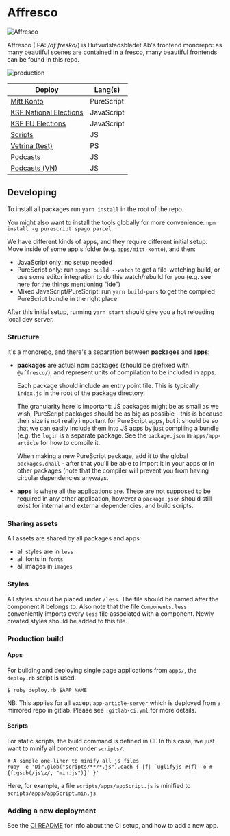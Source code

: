 # Affresco

![Affresco](http://www.hotelfororomano.com/wp-content/gallery/gallery-arte-braocca-roma/vita-di-mose-affresco-cappella-sistina-michelangelo.jpg)

Affresco (IPA: */af'fresko/*) is Hufvudstadsbladet Ab's frontend monorepo: as many beautiful scenes are contained in a fresco, many beautiful frontends can be found in this repo.

![production](https://github.com/KSF-Media/affresco/workflows/production/badge.svg)

| Deploy | Lang(s) |
| --- | --- |
| [Mitt Konto](https://konto.ksfmedia.fi/) | PureScript |
| [KSF National Elections](https://frontends.ksfmedia.fi/elections/index.html) | JavaScript |
| [KSF EU Elections](https://frontends.ksfmedia.fi/elections-eu/index.html) | JavaScript |
| [Scripts](https://frontends.ksfmedia.fi/scripts) | JS |
| [Vetrina (test)](https://frontends.ksfmedia.fi/vetrina/index.html) | PS |
| [Podcasts](https://frontends.ksfmedia.fi/podcasts/index.html) | JS |
| [Podcasts (VN)](https://frontends.ksfmedia.fi/podcasts-vn/index.html) | JS |

## Developing

To install all packages run `yarn install` in the root of the repo.

You might also want to install the tools globally for more convenience: `npm install -g purescript spago parcel`

We have different kinds of apps, and they require different initial setup. Move inside of some app's folder (e.g. `apps/mitt-konto`), and then:
- JavaScript only: no setup needed
- PureScript only: run `spago build --watch` to get a file-watching build, or use some editor integration to do this watch/rebuild for you (e.g. see [here](https://github.com/purescript/documentation/blob/master/ecosystem/Editor-and-tool-support.md) for the things mentioning "ide")
- Mixed JavaScript/PureScript: run `yarn build-purs` to get the compiled PureScript bundle in the right place

After this initial setup, running `yarn start` should give you a hot reloading local dev server.

### Structure

It's a monorepo, and there's a separation between **packages** and **apps**:
- **packages** are actual npm packages (should be prefixed with `@affresco/`), and represent units of compilation to be included in apps.

  Each package should include an entry point file. This is typically `index.js` in the root of the package directory.

  The granularity here is important: JS packages might be as small as we wish, PureScript packages should be as big as possible - this is because their size is not really important for PureScript apps, but it should be so that we can easily include them into JS apps by just compiling a bundle (e.g. the `login` is a separate package. See the `package.json` in `apps/app-article` for how to compile it.

  When making a new PureScript package, add it to the global `packages.dhall` - after that you'll be able to import it in your apps or in other packages (note that the compiler will prevent you from having circular dependencies anyways.
- **apps** is where all the applications are. These are not supposed to be required in any other application, however a `package.json` should still exist for internal and external dependencies, and build scripts.


### Sharing assets

All assets are shared by all packages and apps:
- all styles are in `less`
- all fonts in `fonts`
- all images in `images`

### Styles

All styles should be placed under `/less`. The file should be named after the component it belongs to. Also note that the file `Components.less` conveniently imports every `less` file associated with a component. Newly created styles should be added to this file.

### Production build

#### Apps

For building and deploying single page applications from `apps/`, the `deploy.rb` script is used.
```
$ ruby deploy.rb $APP_NAME
```

NB: This applies for all except `app-article-server` which is deployed from a mirrored repo in gitlab. Please see `.gitlab-ci.yml` for more details.

#### Scripts

For static scripts, the build command is defined in CI. In this case, we just want to minify all content under `scripts/`.
```
# A simple one-liner to minify all js files
ruby -e 'Dir.glob("scripts/**/*.js").each { |f| `uglifyjs #{f} -o #{f.gsub(/js\z/, "min.js")}` }'
```
Here, for example, a file `scripts/apps/appScript.js` is minified to `scripts/apps/appScript.min.js`.

### Adding a new deployment

See the [CI README](./ci/README.md) for info about the CI setup, and how to add a new app.

